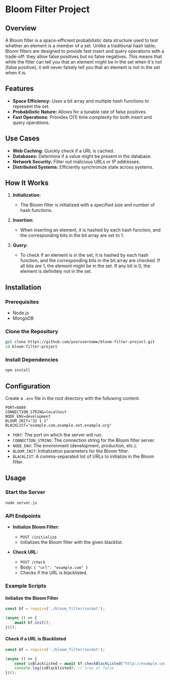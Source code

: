 # Bloom Filter Project

## Overview

A Bloom filter is a space-efficient probabilistic data structure used to test whether an element is a member of a set. Unlike a traditional hash table, Bloom filters are designed to provide fast insert and query operations with a trade-off: they allow false positives but no false negatives. This means that while the filter can tell you that an element might be in the set when it's not (false positive), it will never falsely tell you that an element is not in the set when it is.

## Features

- **Space Efficiency:** Uses a bit array and multiple hash functions to represent the set.
- **Probabilistic Nature:** Allows for a tunable rate of false positives.
- **Fast Operations:** Provides O(1) time complexity for both insert and query operations.

## Use Cases

- **Web Caching:** Quickly check if a URL is cached.
- **Databases:** Determine if a value might be present in the database.
- **Network Security:** Filter out malicious URLs or IP addresses.
- **Distributed Systems:** Efficiently synchronize state across systems.

## How It Works

1. **Initialization:**
   - The Bloom filter is initialized with a specified size and number of hash functions.
   
2. **Insertion:**
   - When inserting an element, it is hashed by each hash function, and the corresponding bits in the bit array are set to 1.
   
3. **Query:**
   - To check if an element is in the set, it is hashed by each hash function, and the corresponding bits in the bit array are checked. If all bits are 1, the element might be in the set. If any bit is 0, the element is definitely not in the set.

## Installation

### Prerequisites

- Node.js
- MongoDB

### Clone the Repository

```sh
git clone https://github.com/yourusername/bloom-filter-project.git
cd bloom-filter-project
```

### Install Dependencies

```sh
npm install
```

## Configuration

Create a `.env` file in the root directory with the following content:

```env
PORT=8080
CONNECTION_STRING=localhost
NODE_ENV=development
BLOOM_INIT="32 1 2"
BLACKLIST="example.com,example.net,example.org"
```

- `PORT`: The port on which the server will run.
- `CONNECTION_STRING`: The connection string for the Bloom filter server.
- `NODE_ENV`: The environment (development, production, etc.).
- `BLOOM_INIT`: Initialization parameters for the Bloom filter.
- `BLACKLIST`: A comma-separated list of URLs to initialize in the Bloom filter.

## Usage

### Start the Server

```sh
node server.js
```

### API Endpoints

- **Initialize Bloom Filter:**
  - `POST /initialize`
  - Initializes the Bloom filter with the given blacklist.
  
- **Check URL:**
  - `POST /check`
  - Body: `{ "url": "example.com" }`
  - Checks if the URL is blacklisted.

### Example Scripts

#### Initialize the Bloom Filter

```javascript
const bf = require('./bloom_filter/socket');

(async () => {
    await bf.init();
})();
```

#### Check if a URL is Blacklisted

```javascript
const bf = require('./bloom_filter/socket');

(async () => {
    const isBlacklisted = await bf.checkBlackListed("http://example.com");
    console.log(isBlacklisted); // true or false
})();
```
